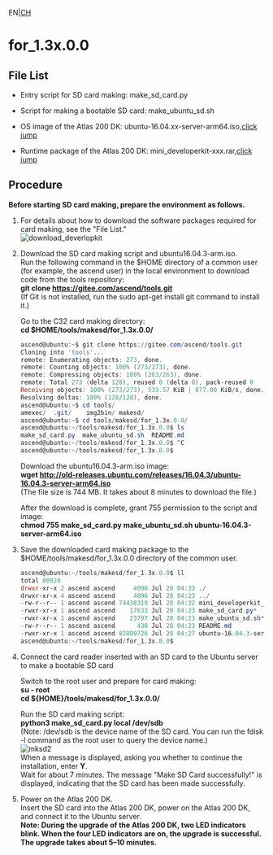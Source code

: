 EN|[CH](./README.md)

# for_1.3x.0.0

## File List

- Entry script for SD card making: make_sd_card.py

- Script for making a bootable SD card: make_ubuntu_sd.sh

- OS image of the Atlas 200 DK: ubuntu-16.04.xx-server-arm64.iso,[click jump](http://cdimage.ubuntu.com/ubuntu/releases/16.04/release/)

- Runtime package of the Atlas 200 DK: mini_developerkit-xxx.rar,[click jump](https://www.huaweicloud.com/ascend/resources/ResourceDownload/DE51187AC4F0F5DBAB3A468952C95CADAC6308BFFFB5D064B9A30DBD2B73B4ABCEC6BAF7F594AE3C3FA89621AFFF3E3CFB4ED973618F8857D07706003D546332/DDK%20&%20Runtime/be3564c84a0546959b6439ebc4e8ae30/2/1/1)

## Procedure

**Before starting SD card making, prepare the environment as follows.**

1. For details about how to download the software packages required for card making, see the "File List."     
	![download_deverlopkit](https://images.gitee.com/uploads/images/2020/0729/141200_ebfaba44_5395865.png "屏幕截图.png")

2. Download the SD card making script and ubuntu16.04.3-arm.iso.    
	Run the following command in the $HOME directory of a common user (for example, the ascend user) in the local environment to download code from the tools repository:   
	**git clone https://gitee.com/ascend/tools.git**   
	(If Git is not installed, run the sudo apt-get install git command to install it.)    

	Go to the C32 card making directory:  
	**cd $HOME/tools/makesd/for_1.3x.0.0/**  
	```powershell  
	ascend@ubuntu:~$ git clone https://gitee.com/ascend/tools.git
	Cloning into 'tools'...
	remote: Enumerating objects: 273, done.
	remote: Counting objects: 100% (273/273), done.
	remote: Compressing objects: 100% (263/263), done.
	remote: Total 273 (delta 128), reused 0 (delta 0), pack-reused 0
	Receiving objects: 100% (273/273), 533.57 KiB | 877.00 KiB/s, done.
	Resolving deltas: 100% (128/128), done.
	ascend@ubuntu:~$ cd tools/
	amexec/  .git/    img2bin/ makesd/  
	ascend@ubuntu:~$ cd tools/makesd/for_1.3x.0.0/
	ascend@ubuntu:~/tools/makesd/for_1.3x.0.0$ ls
	make_sd_card.py  make_ubuntu_sd.sh  README.md
	ascend@ubuntu:~/tools/makesd/for_1.3x.0.0$ ^C
	ascend@ubuntu:~/tools/makesd/for_1.3x.0.0$ 
	```  
	Download the ubuntu16.04.3-arm.iso image:  
	**wget http://old-releases.ubuntu.com/releases/16.04.3/ubuntu-16.04.3-server-arm64.iso**  
	(The file size is 744 MB. It takes about 8 minutes to download the file.)  
	
	After the download is complete, grant 755 permission to the script and image:  
	**chmod 755 make_sd_card.py make_ubuntu_sd.sh ubuntu-16.04.3-server-arm64.iso**  
	
3. Save the downloaded card making package to the $HOME/tools/makesd/for_1.3x.0.0 directory of the common user.  
	```powershell  
	ascend@ubuntu:~/tools/makesd/for_1.3x.0.0$ ll
	total 80920
	drwxr-xr-x 2 ascend ascend     4096 Jul 28 04:33 ./
	drwxr-xr-x 4 ascend ascend     4096 Jul 28 04:23 ../
	-rw-r--r-- 1 ascend ascend 74438310 Jul 28 04:32 mini_developerkit_1.32.0.B080.rar
	-rwxr-xr-x 1 ascend ascend    17633 Jul 28 04:23 make_sd_card.py*
	-rwxr-xr-x 1 ascend ascend    23797 Jul 28 04:23 make_ubuntu_sd.sh*
	-rw-r--r-- 1 ascend ascend      438 Jul 28 04:23 README.md
	-rwxr-xr-x 1 ascend ascend 82800726 Jul 28 04:27 ubuntu-16.04.3-server-arm64.iso*
	ascend@ubuntu:~/tools/makesd/for_1.3x.0.0$ 
	```  

4. Connect the card reader inserted with an SD card to the Ubuntu server to make a bootable SD card  

	Switch to the root user and prepare for card making:  
	**su - root**    
        **cd ${HOME}/tools/makesd/for_1.3x.0.0/**

	Run the SD card making script:   
	**python3 make_sd_card.py local /dev/sdb**   
	(Note: /dev/sdb is the device name of the SD card. You can run the fdisk -l command as the root user to query the device name.)   
	![mksd2](https://images.gitee.com/uploads/images/2020/0729/140246_f7c541a0_5395865.png)  
	When a message is displayed, asking you whether to continue the installation, enter **Y**.  
	Wait for about 7 minutes. The message "Make SD Card successfully!" is displayed, indicating that the SD card has been made successfully.  
	
5. Power on the Atlas 200 DK.  
	Insert the SD card into the Atlas 200 DK, power on the Atlas 200 DK, and connect it to the Ubuntu server.  
	**Note: During the upgrade of the Atlas 200 DK, two LED indicators blink. When the four LED indicators are on, the upgrade is successful. The upgrade takes about 5–10 minutes.**  